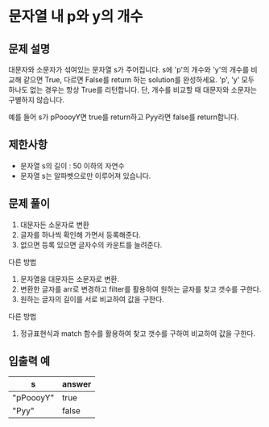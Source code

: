 # 문자열 내 p와 y의 개수

## 문제 설명
대문자와 소문자가 섞여있는 문자열 s가 주어집니다. s에 'p'의 개수와 'y'의 개수를 비교해 같으면 True, 다르면 False를 return 하는 solution를 완성하세요. 'p', 'y' 모두 하나도 없는 경우는 항상 True를 리턴합니다. 단, 개수를 비교할 때 대문자와 소문자는 구별하지 않습니다.

예를 들어 s가 pPoooyY면 true를 return하고 Pyy라면 false를 return합니다.

## 제한사항
- 문자열 s의 길이 : 50 이하의 자연수
- 문자열 s는 알파벳으로만 이루어져 있습니다.

## 문제 풀이

 1. 대문자든 소문자로 변환
 2. 글자를 하나씩 확인해 가면서 등록해준다.
 3. 없으면 등록 있으면 글자수의 카운트를 늘려준다.

다른 방법

  1. 문자열을 대문자든 소문자로 변환.
  2. 변환한 글자를 arr로 변경하고 filter를 활용하여 원하는 글자를 찾고 갯수를 구한다.
  3. 원하는 글자의 길이를 서로 비교하여 값을 구한다.

다른 방법
  1. 정규표현식과 match 함수를 활용하여 찾고 갯수를 구하여 비교하여 값을 구한다.

## 입출력 예

|s|answer|
|---|---|
|"pPoooyY"|true|
|"Pyy"|false|